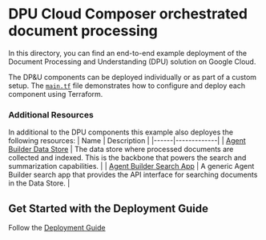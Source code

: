 # DPU Cloud Composer orchestrated document processing
In this directory, you can find an end-to-end example deployment of the Document Processing and Understanding (DPU) solution on Google Cloud. 

The DP&U components can be deployed individually or as part of a custom setup. The [`main.tf`](./main.tf) file demonstrates how to configure and deploy each component using Terraform.

### Additional Resources
In additional to the DPU components this example also deployes the following resources:
| Name | Description |
|------|-------------|
| [Agent Builder Data Store](https://cloud.google.com/dialogflow/vertex/docs/concept/data-store) | The data store where processed documents are collected and indexed. This is the backbone that powers the search and summarization capabilities. |
| [Agent Builder Search App](https://cloud.google.com/generative-ai-app-builder/docs/create-datastore-ingest) | A generic Agent Builder search app that provides the API interface for searching documents in the Data Store. |

## Get Started with the Deployment Guide
Follow the [Deployment Guide](../../README.md#deployment-guide)
